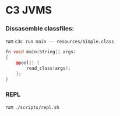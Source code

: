 # C3 JVMS

### Dissasemble classfiles:
run `c3c run main -- resources/Simple.class`

```cpp
fn void main(String[] args)
{
    @pool() {
        read_class(args);
    };
}
```

### REPL
run `./scripts/repl.sh`

